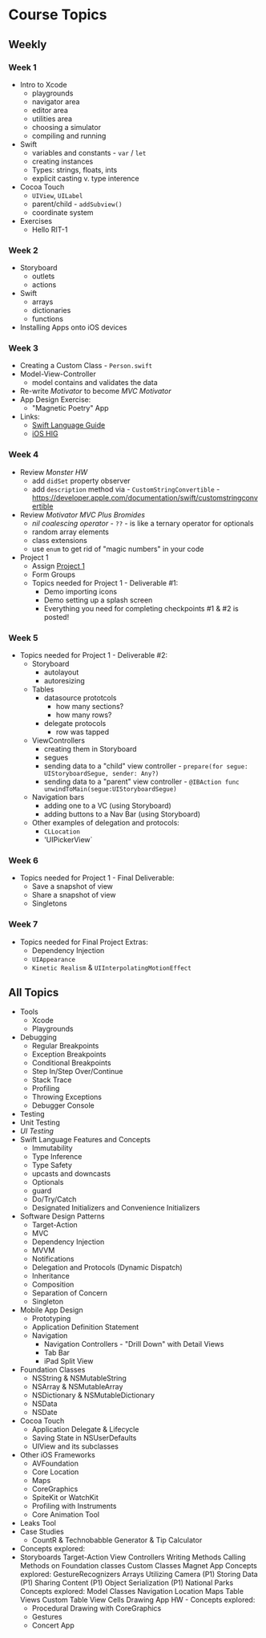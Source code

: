 # Course Topics

## Weekly

### Week 1

- Intro to Xcode
    - playgrounds
    - navigator area
    - editor area
    - utilities area
    - choosing a simulator
    - compiling and running
 - Swift
   - variables and constants - `var` / `let`
   - creating instances
   - Types: strings, floats, ints
   - explicit casting v. type interence
 - Cocoa Touch
   - `UIView`, `UILabel`
   - parent/child - `addSubview()`
   - coordinate system
 - Exercises
   - Hello RIT-1
   
### Week 2
- Storyboard
  - outlets
  - actions
- Swift
  - arrays
  - dictionaries
  - functions
- Installing Apps onto iOS devices
  
 ### Week 3
 - Creating a Custom Class - `Person.swift`
 - Model-View-Controller
   - model contains and validates the data
 - Re-write *Motivator* to become *MVC Motivator*
 - App Design Exercise:
   - "Magnetic Poetry" App
 - Links:
   - [Swift Language Guide](https://docs.swift.org/swift-book/)
   - [iOS HIG](https://developer.apple.com/design/human-interface-guidelines/ios/overview/themes/)
   
 ### Week 4
 - Review *Monster HW*
   - add `didSet` property observer
   - add `description` method via - `CustomStringConvertible` - https://developer.apple.com/documentation/swift/customstringconvertible
 - Review *Motivator MVC Plus Bromides*
   - *nil coalescing operator* - `??` - is like a ternary operator for optionals 
   - random array elements
   - class extensions
   - use `enum` to get rid of "magic numbers" in your code
 - Project 1
   - Assign [Project 1](./assignments/project-1.md)
   - Form Groups
   - Topics needed for Project 1 - Deliverable #1:
     - Demo importing icons
     - Demo setting up a splash screen
     - Everything you need for completing checkpoints #1 & #2 is posted!
     
 ### Week 5
 - Topics needed for Project 1 - Deliverable #2:
   - Storyboard
     - autolayout
     - autoresizing
   - Tables
     - datasource prototcols
       - how many sections?
       - how many rows?
     - delegate protocols
       - row was tapped
   - ViewControllers
     - creating them in Storyboard
     - segues
     - sending data to a "child" view controller - `prepare(for segue: UIStoryboardSegue, sender: Any?) `
     - sending data to a "parent" view controller - `@IBAction func unwindToMain(segue:UIStoryboardSegue)`
   - Navigation bars
     - adding one to a VC (using Storyboard)
     - adding buttons to a Nav Bar (using Storyboard)
   - Other examples of delegation and protocols:
     - `CLLocation`
     - 'UIPickerView`
     
### Week 6
 - Topics needed for Project 1 - Final Deliverable:
   - Save a snapshot of view
   - Share a snapshot of view
   - Singletons
   
   
### Week 7
 - Topics needed for Final Project Extras: 
   - Dependency Injection
   - `UIAppearance`
   - `Kinetic Realism` & `UIInterpolatingMotionEffect`
   
 

## All Topics
- Tools
  - Xcode
  - Playgrounds
- Debugging
  - Regular Breakpoints
  - Exception Breakpoints
  - Conditional Breakpoints
  - Step In/Step Over/Continue
  - Stack Trace
  - Profiling
  - Throwing Exceptions
  - Debugger Console
- Testing
 - Unit Testing
 - *UI Testing*
- Swift Language Features and Concepts
  - Immutability
  - Type Inference
  - Type Safety
  - upcasts and downcasts
  - Optionals
  - guard
  - Do/Try/Catch
  - Designated Initializers and Convenience Initializers
- Software Design Patterns
  - Target-Action
  - MVC
  - Dependency Injection
  - MVVM
  - Notifications
  - Delegation and Protocols (Dynamic Dispatch)
  - Inheritance
  - Composition
  - Separation of Concern
  - Singleton
- Mobile App Design
  - Prototyping
  - Application Definition Statement
  - Navigation
    - Navigation Controllers - "Drill Down" with Detail Views
    - Tab Bar
    - iPad Split View
- Foundation Classes
  - NSString & NSMutableString
  - NSArray & NSMutableArray
  - NSDictionary & NSMutableDictionary
  - NSData
  - NSDate
- Cocoa Touch
  - Application Delegate & Lifecycle
  - Saving State in NSUserDefaults
  - UIView and its subclasses
- Other iOS Frameworks
  - AVFoundation
  - Core Location
  - Maps
  - CoreGraphics
  - SpiteKit or WatchKit
  - Profiling with Instruments
  - Core Animation Tool
- Leaks Tool
- Case Studies
  - CountR & Technobabble Generator & Tip Calculator
- Concepts explored:
- Storyboards
Target-Action
View Controllers
Writing Methods
Calling Methods on Foundation classes
Custom Classes
Magnet App
Concepts explored:
GestureRecognizers
Arrays
Utilizing Camera (P1)
Storing Data (P1)
Sharing Content (P1)
Object Serialization (P1)
National Parks
Concepts explored:
Model Classes
Navigation
Location
Maps
Table Views
Custom Table View Cells
Drawing App HW - Concepts explored:
  - Procedural Drawing with CoreGraphics
  - Gestures
  - Concert App

